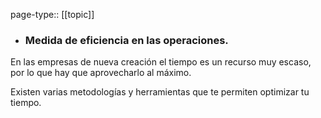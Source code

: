 page-type:: [[topic]]
- ### Medida de eficiencia en las operaciones.

En las empresas de nueva creación el tiempo es un recurso muy escaso, por lo que hay que aprovecharlo al máximo.

Existen varias metodologías y herramientas que te permiten optimizar tu tiempo.


